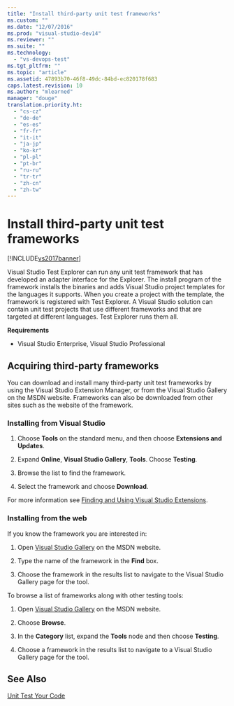 ```yaml
---
title: "Install third-party unit test frameworks"
ms.custom: ""
ms.date: "12/07/2016"
ms.prod: "visual-studio-dev14"
ms.reviewer: ""
ms.suite: ""
ms.technology: 
  - "vs-devops-test"
ms.tgt_pltfrm: ""
ms.topic: "article"
ms.assetid: 47893b70-46f8-49dc-84bd-ec820178f683
caps.latest.revision: 10
ms.author: "mlearned"
manager: "douge"
translation.priority.ht: 
  - "cs-cz"
  - "de-de"
  - "es-es"
  - "fr-fr"
  - "it-it"
  - "ja-jp"
  - "ko-kr"
  - "pl-pl"
  - "pt-br"
  - "ru-ru"
  - "tr-tr"
  - "zh-cn"
  - "zh-tw"
---
```

# Install third-party unit test frameworks
[!INCLUDE[vs2017banner](../code-quality/includes/vs2017banner.md)]

Visual Studio Test Explorer can run any unit test framework that has developed an adapter interface for the Explorer. The install program of the framework installs the binaries and adds Visual Studio project templates for the languages it supports. When you create a project with the template, the framework is registered with Test Explorer. A Visual Studio solution can contain unit test projects that use different frameworks and that are targeted at different languages. Test Explorer runs them all.  
  
 **Requirements**  
  
-   Visual Studio Enterprise, Visual Studio Professional  
  
## Acquiring third-party frameworks  
 You can download and install many third-party unit test frameworks by using the Visual Studio Extension Manager, or from the Visual Studio Gallery on the MSDN website. Frameworks can also be downloaded from other sites such as the website of the framework.  
  
### Installing from Visual Studio  
  
1.  Choose **Tools** on the standard menu, and then choose **Extensions and Updates**.  
  
2.  Expand **Online**, **Visual Studio Gallery**, **Tools**. Choose **Testing**.  
  
3.  Browse the list to find the framework.  
  
4.  Select the framework and choose **Download**.  
  
 For more information see [Finding and Using Visual Studio Extensions](../ide/finding-and-using-visual-studio-extensions.md).  
  
### Installing from the web  
 If you know the framework you are interested in:  
  
1.  Open [Visual Studio Gallery](http://go.microsoft.com/fwlink/?LinkId=236267) on the MSDN website.  
  
2.  Type the name of the framework in the **Find** box.  
  
3.  Choose the framework in the results list to navigate to the Visual Studio Gallery page for the tool.  
  
 To browse a list of frameworks along with other testing tools:  
  
1.  Open [Visual Studio Gallery](http://go.microsoft.com/fwlink/?LinkId=236267) on the MSDN website.  
  
2.  Choose **Browse**.  
  
3.  In the **Category** list, expand the **Tools** node and then choose **Testing**.  
  
4.  Choose a framework in the results list to navigate to a Visual Studio Gallery page for the tool.  
  
## See Also  
 [Unit Test Your Code](../test/unit-test-your-code.md)